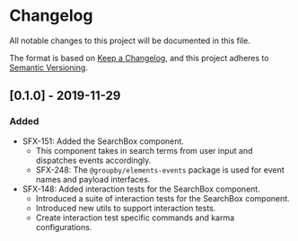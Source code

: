 # Changelog
All notable changes to this project will be documented in this file.

The format is based on [Keep a Changelog](https://keepachangelog.com/en/1.0.0/),
and this project adheres to [Semantic Versioning](https://semver.org/spec/v2.0.0.html).

## [0.1.0] - 2019-11-29
### Added
- SFX-151: Added the SearchBox component.
  - This component takes in search terms from user input and dispatches events accordingly.
  - SFX-248: The `@groupby/elements-events` package is used for event names and payload interfaces.
- SFX-148: Added interaction tests for the SearchBox component.
  - Introduced a suite of interaction tests for the SearchBox component.
  - Introduced new utils to support interaction tests.
  - Create interaction test specific commands and karma configurations.
